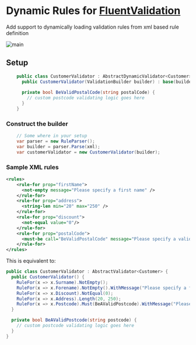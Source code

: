 # Dynamic Rules for [FluentValidation](https://fluentvalidation.net/)

Add support to dynamically loading validation rules from xml based rule definition

![main](https://github.com/mustafamagdy/FluentValidation.DynamicRules/actions/workflows/build.yml/badge.svg)

## Setup
```c# 
    public class CustomerValidator : AbstractDynamicValidator<Customer> {
      public CustomerValidator(ValidationBuilder builder) : base(builder) { }
    
      private bool BeValidPostalCode(string postalCode) {
        // custom postcode validating logic goes here
      }
    }
```

### Construct the builder
```c#
    // Some where in your setup
    var parser = new RuleParser();
    var builder = parser.Parse(xml);
    var customerValidator = new CustomerValidator(builder);
```
### Sample XML rules

```xml
<rules>
    <rule-for prop="firstName">
      <not-empty message="Please specify a first name" />
    </rule-for>
    <rule-for prop="address">
      <string-len min="20" max="250" />
    </rule-for>
    <rule-for prop="discount">
      <not-equal value="0"/>
    </rule-for>
    <rule-for prop="postalCode">
      <must-be call="BeValidPostalCode" message="Please specify a valid postcode" />
    </rule-for>
</rules>
```

This is equivalent to:
```c#
public class CustomerValidator : AbstractValidator<Customer> {
  public CustomerValidator() {
    RuleFor(x => x.Surname).NotEmpty();
    RuleFor(x => x.Forename).NotEmpty().WithMessage("Please specify a first name");
    RuleFor(x => x.Discount).NotEqual(0);
    RuleFor(x => x.Address).Length(20, 250);
    RuleFor(x => x.Postcode).Must(BeAValidPostcode).WithMessage("Please specify a valid postcode");
  }

  private bool BeAValidPostcode(string postcode) {
    // custom postcode validating logic goes here
  }
}
```